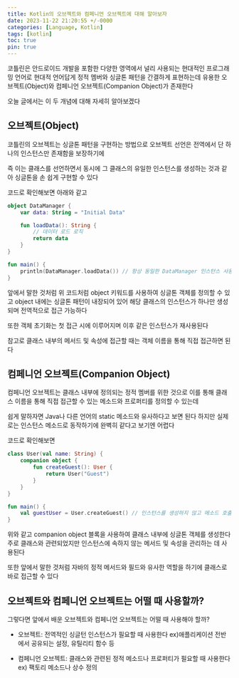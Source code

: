 ```yaml
---
title: Kotlin의 오브젝트와 컴페니언 오브젝트에 대해 알아보자
date: 2023-11-22 21:20:55 +/-0000
categories: [Language, Kotlin]
tags: [kotlin]
toc: true
pin: true
---
```


코틀린은 안드로이드 개발을 포함한 다양한 영역에서 널리 사용되는 현대적인 프로그래밍 언어로 현대적 언어답게 정적 멤버와 싱글톤 패턴을 간결하게 표현하는데 유용한 오브젝트(Object)와 컴페니언 오브젝트(Companion Object)가 존재한다

오늘 글에서는 이 두 개념에 대해 자세히 알아보겠다

## 오브젝트(Object)

코틀린의 오브젝트는 싱글톤 패턴을 구현하는 방법으로 오브젝트 선언은 전역에서 단 하나의 인스턴스만 존재함을 보장하기에 

즉 이는 클래스를 선언하면서 동시에 그 클래스의 유일한 인스턴스를 생성하는 것과 같아 싱글톤을 손 쉽게 구현할 수 있다

코드로 확인해보면 아래와 같고

~~~kotlin
object DataManager {
    var data: String = "Initial Data"

    fun loadData(): String {
        // 데이터 로드 로직
        return data
    }
}

fun main() {
    println(DataManager.loadData()) // 항상 동일한 DataManager 인스턴스 사용
}
~~~

앞에서 말한 것처럼 위 코드처럼 object 키워드를 사용하여 싱글톤 객체를 정의할 수 있고 object 내에는 싱글톤 패턴이 내장되어 있어 해당 클래스의 인스턴스가 하나만 생성되며 전역적으로 접근 가능하다

또한 객체 초기화는 첫 접근 시에 이루어지며 이후 같은 인스턴스가 재사용된다

참고로 클래스 내부의 메서드 및 속성에 접근할 때는 객체 이름을 통해 직접 접근하면 된다

## 컴페니언 오브젝트(Companion Object)

컴페니언 오브젝트는 클래스 내부에 정의되는 정적 멤버를 위한 것으로 이를 통해 클래스 이름을 통해 직접 접근할 수 있는 메소드와 프로퍼티를 정의할 수 있는데 

쉽게 말하자면 Java나 다른 언어의 static 메소드와 유사하다고 보면 된다 하지만 실제로는 인스턴스 메소드로 동작하기에 완벽히 같다고 보기엔 어렵다

코드로 확인해보면

~~~kotlin
class User(val name: String) {
    companion object {
        fun createGuest(): User {
            return User("Guest")
        }
    }
}

fun main() {
    val guestUser = User.createGuest() // 인스턴스를 생성하지 않고 메소드 호출
}
~~~

위와 같고 companion object 블록을 사용하여 클래스 내부에 싱글톤 객체를 생성한다 주로 클래스와 관련되었지만 인스턴스에 속하지 않는 메서드 및 속성을 관리하는 데 사용된다 

또한 앞에서 말한 것처럼 자바의 정적 메서드와 필드와 유사한 역할을 하기에 클래스로 바로 접근할 수 있다

## 오브젝트와 컴페니언 오브젝트는 어떨 때 사용할까?

그렇다면 앞에서 배운 오브젝트와 컴페니언 오브젝트는 어떨 때 사용해야 할까?

* 오브젝트: 전역적인 싱글턴 인스턴스가 필요할 때 사용한다 ex)애플리케이션 전반에서 공유되는 설정, 유틸리티 함수 등

* 컴페니언 오브젝트: 클래스와 관련된 정적 메소드나 프로퍼티가 필요할 때 사용한다 ex) 팩토리 메소드나 상수 정의

